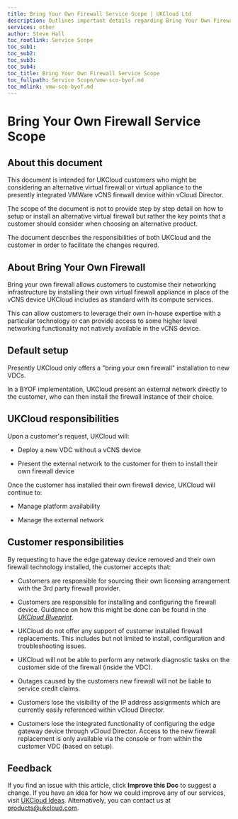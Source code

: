 ```yaml
---
title: Bring Your Own Firewall Service Scope | UKCloud Ltd
description: Outlines important details regarding Bring Your Own Firewall
services: other
author: Steve Hall
toc_rootlink: Service Scope
toc_sub1: 
toc_sub2:
toc_sub3:
toc_sub4:
toc_title: Bring Your Own Firewall Service Scope
toc_fullpath: Service Scope/vmw-sco-byof.md
toc_mdlink: vmw-sco-byof.md
---
```


# Bring Your Own Firewall Service Scope

## About this document

This document is intended for UKCloud customers who might be considering an alternative virtual firewall or virtual appliance to the presently integrated VMWare vCNS firewall device within vCloud Director.

The scope of the document is not to provide step by step detail on how to setup or install an alternative virtual firewall but rather the key points that a customer should consider when choosing an alternative product.

The document describes the responsibilities of both UKCloud and the customer in order to facilitate the changes required.

## About Bring Your Own Firewall

Bring your own firewall allows customers to customise their networking infrastructure by installing their own virtual firewall appliance in place of the vCNS device UKCloud includes as standard with its compute services.

This can allow customers to leverage their own in-house expertise with a particular technology or can provide access to some higher level networking functionality not natively available in the vCNS device.

## Default setup

Presently UKCloud only offers a "bring your own firewall" installation to new VDCs.

In a BYOF implementation, UKCloud present an external network directly to the customer, who can then install the firewall instance of their choice.

## UKCloud responsibilities

Upon a customer's request, UKCloud will:

- Deploy a new VDC without a vCNS device

- Present the external network to the customer for them to install their own firewall device

Once the customer has installed their own firewall device, UKCloud will continue to:

- Manage platform availability

- Manage the external network

## Customer responsibilities

By requesting to have the edge gateway device removed and their own firewall technology installed, the customer accepts that:

- Customers are responsible for sourcing their own licensing arrangement with the 3rd party firewall provider.

- Customers are responsible for installing and configuring the firewall device. Guidance on how this might be done can be found in the [*UKCloud Blueprint*](https://ukcloud.com/wp-content/uploads/2016/04/UKC-GEN-310-Bring-Your-Own-Firewall-Blueprint.pdf).

- UKCloud do not offer any support of customer installed firewall replacements. This includes but not limited to install, configuration and troubleshooting issues.

- UKCloud will not be able to perform any network diagnostic tasks on the customer side of the firewall (inside the VDC).

- Outages caused by the customers new firewall will not be liable to service credit claims.

- Customers lose the visibility of the IP address assignments which are currently easily referenced within vCloud Director.

- Customers lose the integrated functionality of configuring the edge gateway device through vCloud Director. Access to the new firewall replacement is only available via the console or from within the customer VDC (based on setup).

## Feedback

If you find an issue with this article, click **Improve this Doc** to suggest a change. If you have an idea for how we could improve any of our services, visit [UKCloud Ideas](https://ideas.ukcloud.com). Alternatively, you can contact us at <products@ukcloud.com>.